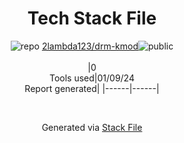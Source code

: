 <!--
&lt;--- Readme.md Snippet without images Start ---&gt;
## Tech Stack
2lambda123/drm-kmod is built on the following main stack:



Full tech stack [here](/techstack.md)

&lt;--- Readme.md Snippet without images End ---&gt;

&lt;--- Readme.md Snippet with images Start ---&gt;
## Tech Stack
2lambda123/drm-kmod is built on the following main stack:



Full tech stack [here](/techstack.md)

&lt;--- Readme.md Snippet with images End ---&gt;
-->
<div align="center">

# Tech Stack File
![](https://img.stackshare.io/repo.svg "repo") [2lambda123/drm-kmod](https://github.com/2lambda123/drm-kmod)![](https://img.stackshare.io/public_badge.svg "public")
<br/><br/>
|0<br/>Tools used|01/09/24 <br/>Report generated|
|------|------|
</div>

<br/>
<div align='center'>

Generated via [Stack File](https://github.com/marketplace/stack-file)
